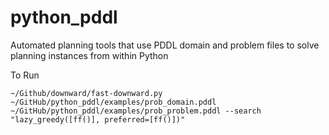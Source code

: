 # python_pddl
Automated planning tools that use PDDL domain and problem files to solve planning instances from within Python


To Run


	~/Github/downward/fast-downward.py ~/GitHub/python_pddl/examples/prob_domain.pddl ~/GitHub/python_pddl/examples/prob_problem.pddl --search "lazy_greedy([ff()], preferred=[ff()])"
